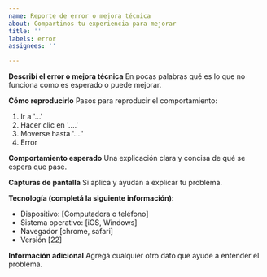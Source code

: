 ```yaml
---
name: Reporte de error o mejora técnica
about: Compartinos tu experiencia para mejorar
title: ''
labels: error
assignees: ''

---
```


**Describí el error o mejora técnica**
En pocas palabras qué es lo que no funciona como es esperado o puede mejorar.

**Cómo reproducirlo**
Pasos para reproducir el comportamiento:
1. Ir a '...'
2. Hacer clic en '....'
3. Moverse hasta '....'
4. Error

**Comportamiento esperado**
Una explicación clara y concisa de qué se espera que pase.

**Capturas de pantalla**
Si aplica y ayudan a explicar tu problema.

**Tecnología (completá la siguiente información):**
 - Dispositivo: [Computadora o teléfono]
 - Sistema operativo: [iOS, Windows]
 - Navegador [chrome, safari]
 - Versión [22]

**Información adicional**
Agregá cualquier otro dato que ayude a entender el problema.
